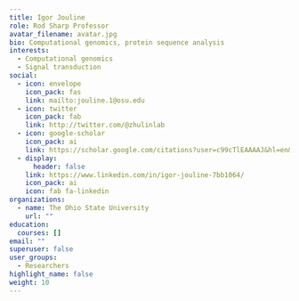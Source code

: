 ```yaml
---
title: Igor Jouline
role: Rod Sharp Professor
avatar_filename: avatar.jpg
bio: Computational genomics, protein sequence analysis
interests:
  - Computational genomics
  - Signal transduction
social:
  - icon: envelope
    icon_pack: fas
    link: mailto:jouline.1@osu.edu
  - icon: twitter
    icon_pack: fab
    link: http://twitter.com/@zhulinlab
  - icon: google-scholar
    icon_pack: ai
    link: https://scholar.google.com/citations?user=c99cTlEAAAAJ&hl=en&oi=sra
  - display:
      header: false
    link: https://www.linkedin.com/in/igor-jouline-7bb1064/
    icon_pack: ai
    icon: fab fa-linkedin
organizations:
  - name: The Ohio State University
    url: ""
education:
  courses: []
email: ""
superuser: false
user_groups:
  - Researchers
highlight_name: false
weight: 10
---
```

